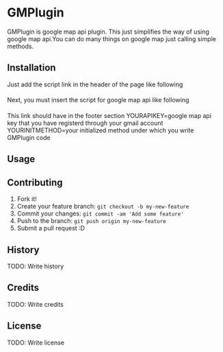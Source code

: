 # GMPlugin

GMPlugin is google map api plugin. This just simplifies the way of using google map api.You can do many things on google map just calling simple 
methods.

## Installation

Just add the script link in the header of the page like following
#### <script type="text/javascript" src="GMPlugin.js"></script>
Next, you must insert the script for google map api like following
#### <script type="text/javascript" src="https://maps.googleapis.com/maps/api/js?key=YOURAPIKEY&libraries=places&callback=YOURINITMETHOD" async defer></script>
This link should have in the footer section
YOURAPIKEY=google map api key that you have registerd through your gmail account
YOURINITMETHOD=your initialized method under which you write GMPlugin code
## Usage


## Contributing

1. Fork it!
2. Create your feature branch: `git checkout -b my-new-feature`
3. Commit your changes: `git commit -am 'Add some feature'`
4. Push to the branch: `git push origin my-new-feature`
5. Submit a pull request :D

## History

TODO: Write history

## Credits

TODO: Write credits

## License

TODO: Write license
